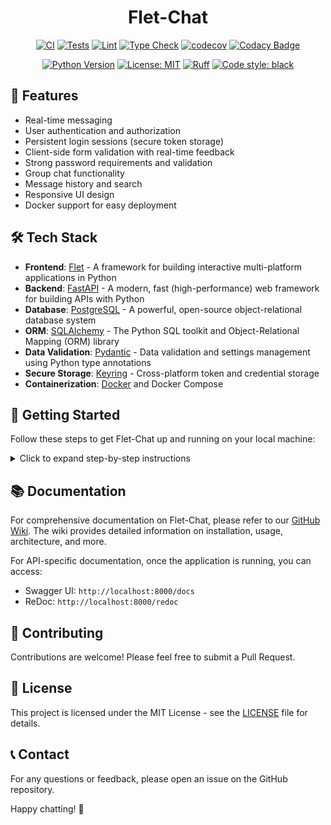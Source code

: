 <div align="center">

# Flet-Chat

[![CI](https://github.com/HardMax71/Flet-Chat/workflows/CI/badge.svg)](https://github.com/HardMax71/Flet-Chat/actions/workflows/ci.yml)
[![Tests](https://img.shields.io/github/actions/workflow/status/HardMax71/Flet-Chat/ci.yml?label=tests&branch=main)](https://github.com/HardMax71/Flet-Chat/actions/workflows/ci.yml)
[![Lint](https://img.shields.io/github/actions/workflow/status/HardMax71/Flet-Chat/ci.yml?label=lint&branch=main)](https://github.com/HardMax71/Flet-Chat/actions/workflows/ci.yml)
[![Type Check](https://img.shields.io/github/actions/workflow/status/HardMax71/Flet-Chat/ci.yml?label=mypy&branch=main)](https://github.com/HardMax71/Flet-Chat/actions/workflows/ci.yml)
[![codecov](https://codecov.io/gh/HardMax71/Flet-Chat/branch/main/graph/badge.svg)](https://codecov.io/gh/HardMax71/Flet-Chat)
[![Codacy Badge](https://app.codacy.com/project/badge/Grade/d692dbdd8ec541799947f81fe3a41b65)](https://app.codacy.com/gh/HardMax71/Flet-Chat/dashboard?utm_source=gh&utm_medium=referral&utm_content=&utm_campaign=Badge_grade)

[![Python Version](https://img.shields.io/badge/python-3.11-blue.svg)](https://www.python.org/downloads/release/python-3110/)
[![License: MIT](https://img.shields.io/badge/License-MIT-yellow.svg)](https://opensource.org/licenses/MIT)
[![Ruff](https://img.shields.io/endpoint?url=https://raw.githubusercontent.com/astral-sh/ruff/main/assets/badge/v2.json)](https://github.com/astral-sh/ruff)
[![Code style: black](https://img.shields.io/badge/code%20style-black-000000.svg)](https://github.com/psf/black)

</div>

## 🚀 Features

- Real-time messaging
- User authentication and authorization
- Persistent login sessions (secure token storage)
- Client-side form validation with real-time feedback
- Strong password requirements and validation
- Group chat functionality
- Message history and search
- Responsive UI design
- Docker support for easy deployment

## 🛠️ Tech Stack

- **Frontend**: [Flet](https://flet.dev/) - A framework for building interactive multi-platform applications in Python
- **Backend**: [FastAPI](https://fastapi.tiangolo.com/) - A modern, fast (high-performance) web framework for building APIs with Python
- **Database**: [PostgreSQL](https://www.postgresql.org/) - A powerful, open-source object-relational database system
- **ORM**: [SQLAlchemy](https://www.sqlalchemy.org/) - The Python SQL toolkit and Object-Relational Mapping (ORM) library
- **Data Validation**: [Pydantic](https://pydantic-docs.helpmanual.io/) - Data validation and settings management using Python type annotations
- **Secure Storage**: [Keyring](https://github.com/jaraco/keyring) - Cross-platform token and credential storage
- **Containerization**: [Docker](https://www.docker.com/) and Docker Compose

## 🚀 Getting Started

Follow these steps to get Flet-Chat up and running on your local machine:

<details>
<summary>Click to expand step-by-step instructions</summary>

### Prerequisites

- Docker and Docker Compose
- Python 3.11 or higher

### Environment Configuration

1. **Set up Environment Variables**

   Copy the example environment file and configure with your values:

   ```bash
   cp .env.example .env
   ```

   Edit the `.env` file and replace the placeholder values with secure configurations:

   ```bash
   # Generate strong secrets using Python
   python3 -c "import secrets; print('SECRET_KEY=' + secrets.token_urlsafe(32))"
   python3 -c "import secrets; print('REFRESH_SECRET_KEY=' + secrets.token_urlsafe(32))"
   python3 -c "import secrets; print('POSTGRES_PASSWORD=' + secrets.token_urlsafe(16))"
   ```

   **⚠️ Security Note**: Never commit the `.env` file to version control. Use strong, unique passwords and secret keys in production.

### Starting the Application

1. **Start the Backend Services**

   Navigate to the project root directory and run:

    ```bash
    docker-compose up -d
    ```
   
    This command will start the PostgreSQL database, Redis, and the FastAPI backend service.

2. **Start the Frontend Flet App**

    a. Create a virtual environment:

    ```bash
    python -m venv venv
    ```
   
    b. Activate the virtual environment:
   - On Windows:
     ```bash
     venv\Scripts\activate
     ```
   - On macOS and Linux:
     ```bash
     source venv/bin/activate
     ```

    c. Install the required packages:
    
    ```bash
    pip install -r requirements.txt
    ```

    d. Run the Flet application:

    ```bash
    python main.py --web  # also possible: flet run
    ```

This will launch the Flet application, and you should see a window open with the chat interface.

3. **Accessing the Application**

- The Flet frontend application will be running as a desktop app.
- The FastAPI backend will be accessible at `http://localhost:8000`.

</details>

## 📚 Documentation

For comprehensive documentation on Flet-Chat, please refer to our [GitHub Wiki](https://github.com/HardMax71/Flet-Chat/wiki). The wiki provides detailed information on installation, usage, architecture, and more.

For API-specific documentation, once the application is running, you can access:

- Swagger UI: `http://localhost:8000/docs`
- ReDoc: `http://localhost:8000/redoc`

## 🤝 Contributing

Contributions are welcome! Please feel free to submit a Pull Request.

## 📄 License

This project is licensed under the MIT License - see the [LICENSE](LICENSE) file for details.

## 📞 Contact

For any questions or feedback, please open an issue on the GitHub repository.

Happy chatting! 🎉